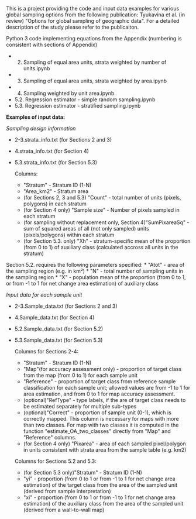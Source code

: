This is a project providing the code and input data examples for various global sampling options from the following publication: Tyukavina et al. (in review) "Options for global sampling of geographic data". For a detailed description of the study please refer to the publicaiton.

Python 3 code implementing equations from the Appendix (numbering is consistent with sections of Appendix)
* 2. Sampling of equal area units, strata weighted by number of units.ipynb
* 3. Sampling of equal area units, strata weighted by area.ipynb
* 4. Sampling weighted by unit area.ipynb
* 5.2. Regression estimator - simple random sampling.ipynb
* 5.3. Regression estimator - stratified sampling.ipynb

**Examples of input data:**

*Sampling design information*
* 2-3.strata_info.txt (for Sections 2 and 3)
* 4.strata_info.txt (for Section 4)
* 5.3.strata_info.txt (for Section 5.3)

   Columns: 
   * "Stratum" - Stratum ID (1-N)
   * "Area_km2" - Stratum area
   * (for Sections 2, 3 and 5.3) "Count" - total number of units (pixels, polygons) in each stratum
   * (for Section 4 only) "Sample size" - Number of pixels sampled in each stratum
   * (for sampling without replacement only, Section 4)"SumPixareaSq" - sum of squared areas of all (not only sampled) units (pixels/polygons) within each stratum
   * (for Section 5.3. only) "Xh" - stratum-specific mean of the proportion (from 0 to 1) of auxiliary class (calculated accross all units in the stratum)
 
 Section 5.2. requires the following parameters specified:
      * "Atot" - area of the sampling region (e.g. in km²)
      * "N" - total number of sampling units in the sampling region
      * "X" - population mean of the proportion (from 0 to 1, or from -1 to 1 for net change area estimation) of auxiliary class

*Input data for each sample unit*
* 2-3.Sample_data.txt (for Sections 2 and 3)
* 4.Sample_data.txt (for Section 4)
* 5.2.Sample_data.txt (for Section 5.2)
* 5.3.Sample_data.txt (for Section 5.3)

   Columns for Sections 2-4:
   * "Stratum" - Stratum ID (1-N)
   * "Map"(for accuracy assessment only) - proportion of target class from the map (from 0 to 1) for each sample unit
   * "Reference" - proportion of target class from reference sample classification for each sample unit; allowed values are from -1 to 1 for area estimation, and from 0 to 1 for map accuracy assessment.
   * (optional)"RefType" - type labels, if the are of target class needs to be estimated separately for multiple sub-types
   * (optional)"Correct" - proportion of sample unit (0-1), which is correctly mapped. This column is necessary for maps with more than two classes. For map with two classes it is computed in the function "estimate_OA_two_classes" directly from "Map" and "Reference" columns.
   * (for Section 4 only) "Pixarea" - area of each sampled pixel/polygon in units consistent with strata area from the sample table (e.g. km2)

   Columns for Sections 5.2 and 5.3:
   * (for Section 5.3 only)"Stratum" - Stratum ID (1-N)
   * "yi" - proportion (from 0 to 1 or from -1 to 1 for net change area estimation) of the target class from the area of the sampled unit (derived from sample interpretation)
   * "xi" - proportion (from 0 to 1 or from -1 to 1 for net change area estimation) of the auxiliary class from the area of the sampled unit (derived from a wall-to-wall map)

